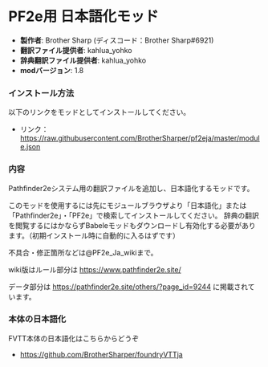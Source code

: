 # PF2e用 日本語化モッド

* **製作者**: Brother Sharp (ディスコード：Brother Sharp#6921)
* **翻訳ファイル提供者**: kahlua_yohko
* **辞典翻訳ファイル提供者**: kahlua_yohko
* **modバージョン**: 1.8

### インストール方法

以下のリンクをモッドとしてインストールしてください。

* リンク： https://raw.githubusercontent.com/BrotherSharper/pf2eja/master/module.json

### 内容
Pathfinder2eシステム用の翻訳ファイルを追加し、日本語化するモッドです。

このモッドを使用するには先にモジュールブラウザより「日本語化」または「Pathfinder2e」・「PF2e」で検索してインストールしてください。
辞典の翻訳を閲覧するにはかならずBabeleモッドもダウンロードし有効化する必要があります。（初期インストール時に自動的に入るはずです）

不具合・修正箇所などは@PF2e_Ja_wikiまで。

wiki版はルール部分は https://www.pathfinder2e.site/

データ部分は https://pathfinder2e.site/others/?page_id=9244 に掲載されています。

### 本体の日本語化
FVTT本体の日本語化はこちらからどうぞ

* https://github.com/BrotherSharper/foundryVTTja